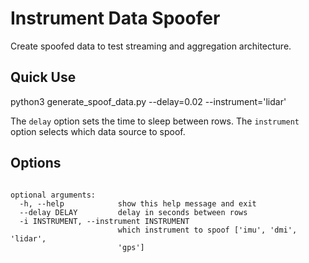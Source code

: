 # Instrument Data Spoofer
Create spoofed data to test streaming and aggregation architecture.

## Quick Use
python3 generate_spoof_data.py --delay=0.02 --instrument='lidar'

The `delay` option sets the time to sleep between rows. The `instrument` option selects which data source to spoof.

## Options
```usage: generate_spoof_data.py [-h] [--delay DELAY] [-i INSTRUMENT]

optional arguments:
  -h, --help            show this help message and exit
  --delay DELAY         delay in seconds between rows
  -i INSTRUMENT, --instrument INSTRUMENT
                        which instrument to spoof ['imu', 'dmi', 'lidar',
                        'gps']
```
